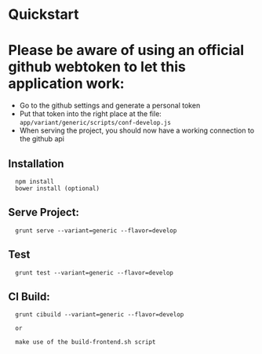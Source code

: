 # Quickstart

# Please be aware of using an official github webtoken to let this application work:
- Go to the github settings and generate a personal token
- Put that token into the right place at the file: ```app/variant/generic/scripts/conf-develop.js```
- When serving the project, you should now have a working connection to the github api

## Installation
```
  npm install
  bower install (optional)
```

## Serve Project:

```
  grunt serve --variant=generic --flavor=develop
```

## Test
```
  grunt test --variant=generic --flavor=develop
```

## CI Build:

```
  grunt cibuild --variant=generic --flavor=develop

  or

  make use of the build-frontend.sh script
```
